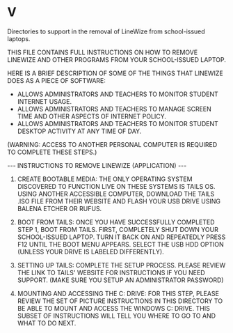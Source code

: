 # V
Directories to support in the removal of LineWize from school-issued laptops.


THIS FILE CONTAINS FULL INSTRUCTIONS ON HOW TO REMOVE LINEWIZE AND OTHER PROGRAMS FROM YOUR SCHOOL-ISSUED LAPTOP.


HERE IS A BRIEF DESCRIPTION OF SOME OF THE THINGS THAT LINEWIZE DOES AS A PIECE OF SOFTWARE:

- ALLOWS ADMINISTRATORS AND TEACHERS TO MONITOR STUDENT INTERNET USAGE.
- ALLOWS ADMINISTRATORS AND TEACHERS TO MANAGE SCREEN TIME AND OTHER ASPECTS OF INTERNET POLICY.
- ALLOWS ADMINISTRATORS AND TEACHERS TO MONITOR STUDENT DESKTOP ACTIVITY AT ANY TIME OF DAY.




(WARNING: ACCESS TO ANOTHER PERSONAL COMPUTER IS REQUIRED TO COMPLETE THESE STEPS.)



--- INSTRUCTIONS TO REMOVE LINEWIZE (APPLICATION) --- 


1. CREATE BOOTABLE MEDIA: THE ONLY OPERATING SYSTEM DISCOVERED TO FUNCTION LIVE ON THESE SYSTEMS IS TAILS OS. USING ANOTHER ACCESSIBLE COMPUTER, DOWNLOAD THE TAILS .ISO FILE FROM THEIR WEBSITE AND FLASH YOUR USB DRIVE USING BALENA ETCHER OR RUFUS. 

2. BOOT FROM TAILS: ONCE YOU HAVE SUCCESSFULLY COMPLETED STEP 1, BOOT FROM TAILS. FIRST, COMPLETELY SHUT DOWN YOUR SCHOOL-ISSUED LAPTOP. TURN IT BACK ON AND REPEATEDLY PRESS F12 UNTIL THE BOOT MENU APPEARS. SELECT THE USB HDD OPTION (UNLESS YOUR DRIVE IS LABELED DIFFERENTLY).

3. SETTING UP TAILS: COMPLETE THE SETUP PROCESS. PLEASE REVIEW THE LINK TO TAILS' WEBSITE FOR INSTRUCTIONS IF YOU NEED SUPPORT. (MAKE SURE YOU SETUP AN ADMINISTRATOR PASSWORD)

4. MOUNTING AND ACCESSING THE C: DRIVE: FOR THIS STEP, PLEASE REVIEW THE SET OF PICTURE INSTRUCTIONS IN THIS DIRECTORY TO BE ABLE TO MOUNT AND ACCESS THE WINDOWS C: DRIVE. THIS SUBSET OF INSTRUCTIONS WILL TELL YOU WHERE TO GO TO AND WHAT TO DO NEXT.
